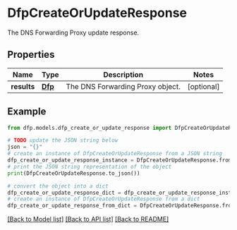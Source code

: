 # DfpCreateOrUpdateResponse

The DNS Forwarding Proxy update response.

## Properties

Name | Type | Description | Notes
------------ | ------------- | ------------- | -------------
**results** | [**Dfp**](Dfp.md) | The DNS Forwarding Proxy object. | [optional] 

## Example

```python
from dfp.models.dfp_create_or_update_response import DfpCreateOrUpdateResponse

# TODO update the JSON string below
json = "{}"
# create an instance of DfpCreateOrUpdateResponse from a JSON string
dfp_create_or_update_response_instance = DfpCreateOrUpdateResponse.from_json(json)
# print the JSON string representation of the object
print(DfpCreateOrUpdateResponse.to_json())

# convert the object into a dict
dfp_create_or_update_response_dict = dfp_create_or_update_response_instance.to_dict()
# create an instance of DfpCreateOrUpdateResponse from a dict
dfp_create_or_update_response_from_dict = DfpCreateOrUpdateResponse.from_dict(dfp_create_or_update_response_dict)
```
[[Back to Model list]](../README.md#documentation-for-models) [[Back to API list]](../README.md#documentation-for-api-endpoints) [[Back to README]](../README.md)


